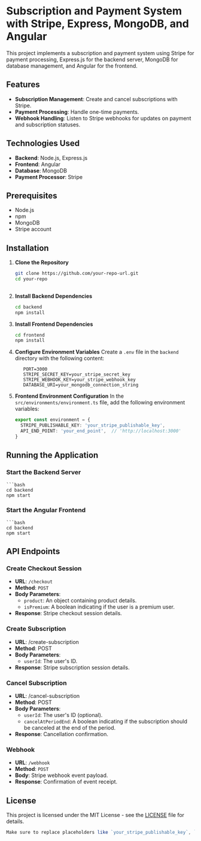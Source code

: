 # Subscription and Payment System with Stripe, Express, MongoDB, and Angular

This project implements a subscription and payment system using Stripe for payment processing, Express.js for the backend server, MongoDB for database management, and Angular for the frontend.

## Features

- **Subscription Management**: Create and cancel subscriptions with Stripe.
- **Payment Processing**: Handle one-time payments.
- **Webhook Handling**: Listen to Stripe webhooks for updates on payment and subscription statuses.

## Technologies Used

- **Backend**: Node.js, Express.js
- **Frontend**: Angular
- **Database**: MongoDB
- **Payment Processor**: Stripe

## Prerequisites

- Node.js
- npm
- MongoDB
- Stripe account

## Installation

1. **Clone the Repository**
   ```bash
   git clone https://github.com/your-repo-url.git
   cd your-repo
 
2. **Install Backend Dependencies**
   ```bash
   cd backend
   npm install

3. **Install Frontend Dependencies**
   ```bash
   cd frontend
   npm install

4. **Configure Environment Variables**
   Create a `.env` file in the `backend` directory with the following content:
   ```plaintext
      PORT=3000
      STRIPE_SECRET_KEY=your_stripe_secret_key
      STRIPE_WEBHOOK_KEY=your_stripe_webhook_key
      DATABASE_URI=your_mongodb_connection_string

5. **Frontend Environment Configuration**
  In the `src/environments/environment.ts` file, add the following environment variables:
    ```typescript
    export const environment = {
      STRIPE_PUBLISHABLE_KEY: 'your_stripe_publishable_key',
      API_END_POINT: 'your_end_point',  // 'http://localhost:3000'
    } 

## Running the Application

### Start the Backend Server
    ```bash
    cd backend
    npm start

### Start the Angular Frontend
    ```bash
    cd backend
    npm start

## API Endpoints

### Create Checkout Session
- **URL**: `/checkout`
- **Method**: `POST`
- **Body Parameters**:
  - `product`: An object containing product details.
  - `isPremium`: A boolean indicating if the user is a premium user.
- **Response**: Stripe checkout session details.

### Create Subscription
- **URL**: /create-subscription
- **Method**: POST
- **Body Parameters**:
  - `userId`: The user's ID.
- **Response**: Stripe subscription session details.

### Cancel Subscription
- **URL**: /cancel-subscription
- **Method**: POST
- **Body Parameters**:
  - `userId`: The user's ID (optional).
  - `cancelAtPeriodEnd`: A boolean indicating if the subscription should be canceled at the end of the period.
- **Response**: Cancellation confirmation.

### Webhook
- **URL**: `/webhook`
- **Method**: `POST`
- **Body**: Stripe webhook event payload.
- **Response**: Confirmation of event receipt.

## License

This project is licensed under the MIT License - see the [LICENSE](LICENSE) file for details.


  ```javascript
  Make sure to replace placeholders like `your_stripe_publishable_key`, `your_end_point`,`your_repo_url`, `your_stripe_secret_key`, `your_stripe_webhook_key`, and `your_mongodb_connection_string` with actual values relevant to your project.

